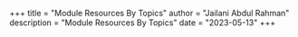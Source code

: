 +++
title = "Module Resources By Topics"
author = "Jailani Abdul Rahman"
description = "Module Resources By Topics"
date = "2023-05-13"
+++